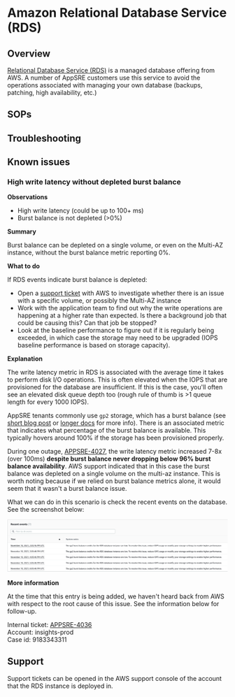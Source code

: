 # Amazon Relational Database Service (RDS)

## Overview

[Relational Database Service (RDS)](https://aws.amazon.com/rds/) is a managed database offering from AWS. A number of AppSRE customers use this service to avoid the operations associated with managing your own database (backups, patching, high availability, etc.)

## SOPs

## Troubleshooting

## Known issues

### High write latency without depleted burst balance

**Observations**

- High write latency (could be up to 100+ ms)
- Burst balance is not depleted (>0%)

**Summary**

Burst balance can be depleted on a single volume, or even on the Multi-AZ instance, without the burst balance metric reporting 0%.

**What to do**

If RDS events indicate burst balance is depleted:

- Open a [support ticket](#support) with AWS to investigate whether there is an issue with a specific volume, or possibly the Multi-AZ instance
- Work with the application team to find out why the write operations are happening at a higher rate than expected. Is there a background job that could be causing this? Can that job be stopped?
- Look at the baseline performance to figure out if it is regularly being exceeded, in which case the storage may need to be upgraded (IOPS baseline performance is based on storage capacity).

**Explanation**

The write latency metric in RDS is associated with the average time it takes to perform disk I/O operations. This is often elevated when the IOPS that are provisioned for the database are insufficient. If this is the case, you'll often see an elevated disk queue depth too (rough rule of thumb is >1 queue length for every 1000 IOPS).

AppSRE tenants commonly use `gp2` storage, which has a burst balance (see [short blog post](https://aws.amazon.com/es/blogs/database/understanding-burst-vs-baseline-performance-with-amazon-rds-and-gp2/) or [longer docs](https://docs.aws.amazon.com/AmazonRDS/latest/UserGuide/CHAP_Storage.html#CHAP_Storage.IO.Credits) for more info). There is an associated metric that indicates what percentage of the burst balance is available. This typically hovers around 100% if the storage has been provisioned properly.

During one outage, [APPSRE-4027](https://issues.redhat.com/browse/APPSRE-4027), the write latency metric increased 7-8x (over 100ms) **despite burst balance never dropping below 96% burst balance availability**. AWS support indicated that in this case the burst balance was depleted on a single volume on the multi-az instance. This is worth noting because if we relied on burst balance metrics alone, it would seem that it wasn't a burst balance issue.

What we can do in this scenario is check the recent events on the database. See the screenshot below:

![RDS console events](img/burst-balance-events.png "RDS Burst Balance Events")

**More information**

At the time that this entry is being added, we haven't heard back from AWS with respect to the root cause of this issue. See the information below for follow-up.

Internal ticket: [APPSRE-4036](https://issues.redhat.com/browse/APPSRE-4036) \
Account: insights-prod\
Case id: 9183343311

## Support

Support tickets can be opened in the AWS support console of the account that the RDS instance is deployed in.
